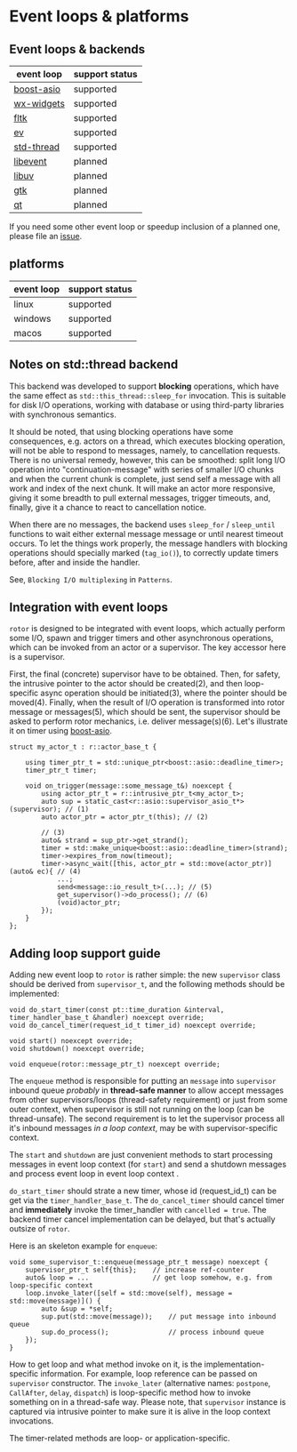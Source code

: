 # Event loops & platforms

## Event loops & backends

[boost-asio]: https://www.boost.org/doc/libs/release/libs/asio/ "Boost Asio"
[wx-widgets]: https://www.wxwidgets.org/ "wxWidgets"
[ev]: http://software.schmorp.de/pkg/libev.html
[libevent]: https://libevent.org/
[std-thread]: https://en.cppreference.com/w/cpp/thread/thread
[libuv]: https://libuv.org/
[gtk]: https://www.gtk.org/
[qt]: https://www.qt.io/
[issues]: https://github.com/basiliscos/cpp-rotor/issues
[fltk]: (https://www.fltk.org/)

 event loop   | support status
--------------|---------------
[boost-asio]  | supported
[wx-widgets]  | supported
[fltk]        | supported
[ev]          | supported
[std-thread]  | supported
[libevent]    | planned
[libuv]       | planned
[gtk]         | planned
[qt]          | planned

If you need some other event loop or speedup inclusion of a planned one, please file an [issue][issues].

## platforms

event loop   | support status
-------------|---------------
linux        | supported
windows      | supported
macos        | supported


## Notes on std::thread backend

This backend was developed to support **blocking** operations,  which have the same
effect as `std::this_thread::sleep_for` invocation. This is suitable for disk I/O
operations, working with database or using third-party libraries with synchronous
semantics.

It should be noted, that using blocking operations have some consequences, e.g.
actors on a thread, which executes blocking operation, will not be able to respond
to messages, namely, to cancellation requests. There is no universal remedy, however,
this can be smoothed: split long I/O operation into "continuation-message" with series
of smaller I/O chunks and when the current chunk is complete, just send self a message with
all work and index of the next chunk. It will make an actor more responsive, giving
it some breadth to pull external messages, trigger timeouts, and, finally, give it a
chance to react to cancellation notice.

When there are no messages, the backend uses `sleep_for` / `sleep_until` functions to
wait either external message message or until nearest timeout occurs. To let the things
work properly, the message handlers with blocking operations should specially marked
(`tag_io()`), to correctly update timers before, after and inside the handler.

See, `Blocking I/O multiplexing` in `Patterns`.

## Integration with event loops

`rotor` is designed to be integrated with event loops, which actually perform some I/O, spawn and
trigger timers and other asynchronous operations, which can be invoked from an actor or a supervisor.
The key accessor here is a supervisor.

First, the final (concrete) supervisor have to be obtained. Then, for safety, the intrusive pointer
to the actor should be created(2), and then loop-specific async operation should be initiated(3), where the pointer
should be moved(4). Finally, when the result of I/O operation is transformed into rotor message or messages(5),
which should be sent, the supervisor should be asked to perform rotor mechanics, i.e.
deliver message(s)(6). Let's illustrate it on timer using [boost-asio].

~~~{.cpp}
struct my_actor_t : r::actor_base_t {

    using timer_ptr_t = std::unique_ptr<boost::asio::deadline_timer>;
    timer_ptr_t timer;

    void on_trigger(message::some_message_t&) noexcept {
        using actor_ptr_t = r::intrusive_ptr_t<my_actor_t>;
        auto sup = static_cast<r::asio::supervisor_asio_t*>(supervisor); // (1)
        auto actor_ptr = actor_ptr_t(this); // (2)

        // (3)
        auto& strand = sup_ptr->get_strand();
        timer = std::make_unique<boost::asio::deadline_timer>(strand);
        timer->expires_from_now(timeout);
        timer->async_wait([this, actor_ptr = std::move(actor_ptr)](auto& ec){ // (4)
            ...;
            send<message::io_result_t>(...); // (5)
            get_supervisor()->do_process(); // (6)
            (void)actor_ptr;
        });
    }
};
~~~


## Adding loop support guide

Adding new event loop to `rotor` is rather simple: the new `supervisor` class
should be derived from `supervisor_t`, and the following methods should be
implemented:

~~~{.cpp}
void do_start_timer(const pt::time_duration &interval, timer_handler_base_t &handler) noexcept override;
void do_cancel_timer(request_id_t timer_id) noexcept override;

void start() noexcept override;
void shutdown() noexcept override;

void enqueue(rotor::message_ptr_t) noexcept override;
~~~

The `enqueue` method is responsible for putting an `message` into `supervisor`
inbound queue *probably* in **thread-safe manner** to allow accept messages
from other supervisors/loops (thread-safety requirement) or just from some
outer context, when supervisor is still not running on the loop (can be
thread-unsafe). The second requirement is to let the supervisor process
all it's inbound messages *in a loop context*, may be with supervisor-specific
context.

The `start` and `shutdown` are just convenient methods to start processing
messages in event loop context (for `start`) and send a shutdown messages
and process event loop in event loop context .

`do_start_timer` should strate a new timer, whose id (request_id_t) can be
get via the `timer_handler_base_t`. The `do_cancel_timer` should cancel
timer and **immediately** invoke the timer_handler with `cancelled = true`.
The backend timer cancel implementation can be delayed, but that's actually
outsize of `rotor`.

Here is an skeleton example for `enqueue`:

~~~{.cpp}
void some_supervisor_t::enqueue(message_ptr_t message) noexcept {
    supervisor_ptr_t self{this};    // increase ref-counter
    auto& loop = ...                // get loop somehow, e.g. from loop-specific context
    loop.invoke_later([self = std::move(self), message = std::move(message)]() {
        auto &sup = *self;
        sup.put(std::move(message));    // put message into inbound queue
        sup.do_process();               // process inbound queue
    });
}
~~~

How to get loop and what method invoke on it, is the implementation-specific information.
For example, loop reference can be passed on `supervisor` constructor. The `invoke_later`
(alternative names: `postpone`, `CallAfter`, `delay`, `dispatch`) is loop-specific
method how to invoke something on in a thread-safe way. Please note, that `supervisor`
instance is captured via intrusive pointer to make sure it is alive in the loop context
invocations.

The timer-related methods are loop- or application-specific.
